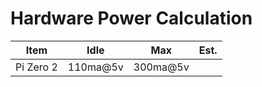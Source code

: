 # Hardware Power Calculation

| Item      | Idle     | Max      | Est. |
| --------- | -------- | -------- | ---- |
| Pi Zero 2 | 110ma@5v | 300ma@5v |      |
